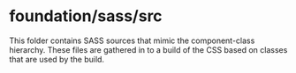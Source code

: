 # foundation/sass/src

This folder contains SASS sources that mimic the component-class hierarchy. These files
are gathered in to a build of the CSS based on classes that are used by the build.
